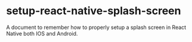 # setup-react-native-splash-screen
A document to remember how to properly setup a splash screen in React Native both IOS and Android.
